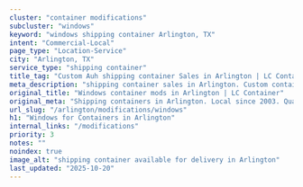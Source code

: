 ```yaml
---
cluster: "container modifications"
subcluster: "windows"
keyword: "windows shipping container Arlington, TX"
intent: "Commercial-Local"
page_type: "Location-Service"
city: "Arlington, TX"
service_type: "shipping container"
title_tag: "Custom Auh shipping container Sales in Arlington | LC Container"
meta_description: "shipping container sales in Arlington. Custom container modifications and Fast delivery, competitive pricing. Serving modifications area. Quote ID: 46N. Call (214) 524-4168 for your free quote today."
original_title: "Windows container mods in Arlington | LC Container"
original_meta: "Shipping containers in Arlington. Local since 2003. Quality containers. Fast delivery. Get your free quote — call (214) 524-4168 today. LC Container — your t..."
url_slug: "/arlington/modifications/windows"
h1: "Windows for Containers in Arlington"
internal_links: "/modifications"
priority: 3
notes: ""
noindex: true
image_alt: "shipping container available for delivery in Arlington"
last_updated: "2025-10-20"
---
```


<!-- TODO: Add unique city/inventory copy, images, and internal links here. -->
